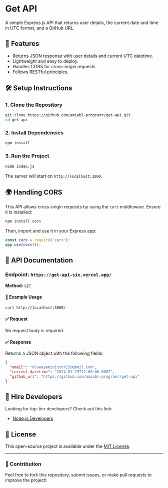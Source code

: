 # Get API

A simple Express.js API that returns user details, the current date and time in UTC format, and a GitHub URL.

## 🚀 Features
- Returns JSON response with user details and current UTC datetime.
- Lightweight and easy to deploy.
- Handles CORS for cross-origin requests.
- Follows RESTful principles.

## 🛠 Setup Instructions

### 1. Clone the Repository
```sh
git clone https://github.com/amiabl-programr/get-api.git
cd get-api
```

### 2. Install Dependencies
```sh
npm install
```

### 3. Run the Project
```sh
node index.js
```

The server will start on `http://localhost:3000`.

## 🌍 Handling CORS
This API allows cross-origin requests by using the `cors` middleware. Ensure it is installed:

```sh
npm install cors
```

Then, import and use it in your Express app:
```js
const cors = require('cors');
app.use(cors());
```

## 📌 API Documentation

### **Endpoint:** `https://get-api-six.vercel.app/`
**Method:** `GET`

#### 📝 Example Usage
```sh
curl http://localhost:3000/
```

#### ✅ Request
No request body is required.

#### ✅ Response
Returns a JSON object with the following fields:

```json
{
  "email": "oluwayemivictor15@gmail.com",
  "current_datetime": "2024-01-29T12:00:00.000Z",
  "github_url": "https://github.com/amiabl-programr/get-api"
}
```


## 🔗 Hire Developers
Looking for top-tier developers? Check out this link:
- [Node.js Developers](https://hng.tech/hire/nodejs-developers)

## 📜 License
This open-source project is available under the [MIT License](LICENSE).

---

### 🎯 Contribution
Feel free to fork this repository, submit issues, or make pull requests to improve the project!

